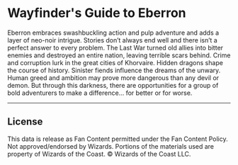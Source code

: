 # Wayfinder's Guide to Eberron

Eberron embraces swashbuckling action and pulp adventure and adds a layer of neo-noir intrigue. Stories don’t always end well and there isn’t a perfect answer to every problem. The Last War turned old allies into bitter enemies and destroyed an entire nation, leaving terrible scars behind. Crime and corruption lurk in the great cities of Khorvaire. Hidden dragons shape the course of history. Sinister fiends influence the dreams of the unwary. Human greed and ambition may prove more dangerous than any devil or demon. But through this darkness, there are opportunities for a group of bold adventurers to make a difference… for better or for worse.

---

## License

This data is release as Fan Content permitted under the Fan Content Policy. Not approved/endorsed by Wizards. Portions of the materials used are property of Wizards of the Coast. © Wizards of the Coast LLC.
